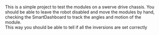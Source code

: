 This is a simple project to test the modules on a swerve drive chassis.  You should be able to leave the robot 
disabled and move the modules by hand, checking the SmartDashboard to track the angles and motion of the module.  
This way you should be able to tell if all the inversions are set correctly
